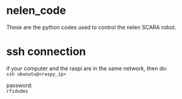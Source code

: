 # nelen_code
These are the python codes used to control the nelen SCARA robot.

# ssh connection
if your computer and the raspi are in the same network, then do:  
`ssh ubunutu@<raspy_ip>`

password:  
`rfidudes`

